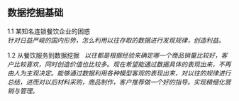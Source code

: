 ## 数据挖掘基础
1.1 某知名连锁餐饮企业的困惑       
*针对日益严峻的国内形势，怎么利用以往存取的数据进行发现规律，创造利益。*        

1.2	从餐饮服务到数据挖掘  
*以往都是根据经验来确定哪一个商品销量比较好，客户比较喜欢，同时创造价值也比较多。现在希望能通过数据具体的表现出来，不再由人为主观决定。能够通过数据利用各种模型客观的表现出来，对以往的规律进行总结，进而对以后材料采购，商品制作，客户推荐做一个好的指导。实现精细化营销与管理。*

